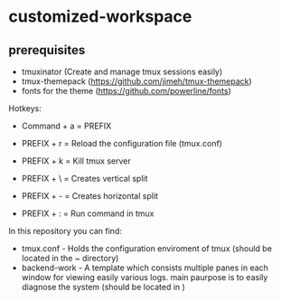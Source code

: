 # customized-workspace


## prerequisites
- tmuxinator (Create and manage tmux sessions easily)
- tmux-themepack (https://github.com/jimeh/tmux-themepack)
- fonts for the theme (https://github.com/powerline/fonts)

Hotkeys:
- Command + a = PREFIX

- PREFIX + r = Reload the configuration file (tmux.conf)

- PREFIX + k = Kill tmux server

- PREFIX + \ = Creates vertical split

- PREFIX + - = Creates horizontal split

- PREFIX + : = Run command in tmux


In this repository you can find:
 - tmux.conf - Holds the configuration enviroment of tmux (should be located in the ~ directory)
 - backend-work - A template which consists multiple panes in each window for viewing easily various logs. main paurpose is to 
                  easily diagnose the system (should be located in )
